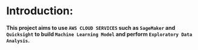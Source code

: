 # Introduction: 
#### This project aims to use `AWS CLOUD SERVICES` such as `SageMaker` and `Quicksight` to build `Machine Learning Model` and perform `Exploratory Data Analysis`.
